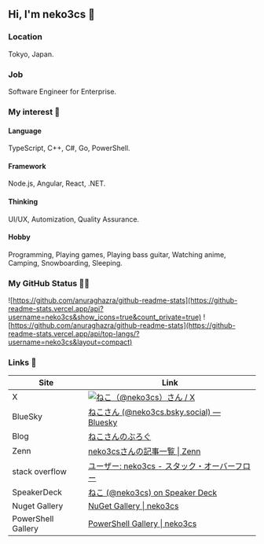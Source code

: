 ## Hi, I'm neko3cs 👋

### Location

Tokyo, Japan.

### Job

Software Engineer for Enterprise.

### My interest 👀

#### Language

TypeScript, C++, C#, Go, PowerShell.

#### Framework

Node.js, Angular, React, .NET.

#### Thinking

UI/UX, Automization, Quality Assurance.

#### Hobby

Programming, Playing games, Playing bass guitar, Watching anime, Camping, Snowboarding, Sleeping.

### My GitHub Status 🐙🐱

![https://github.com/anuraghazra/github-readme-stats](https://github-readme-stats.vercel.app/api?username=neko3cs&show_icons=true&count_private=true)
![https://github.com/anuraghazra/github-readme-stats](https://github-readme-stats.vercel.app/api/top-langs/?username=neko3cs&layout=compact)

### Links 🔗

| Site               | Link                                                                                                                  |
| ------------------ | --------------------------------------------------------------------------------------------------------------------- |
| X                  | [![ねこ（@neko3cs）さん / X](https://img.shields.io/twitter/follow/neko3cs.svg?style=social)](https://twitter.com/neko3cs) |
| BlueSky            | [ねこさん (@neko3cs.bsky.social) — Bluesky](https://bsky.app/profile/neko3cs.bsky.social)                               |
| Blog               | [ねこさんのぶろぐ](https://www.neko3cs.net/)                                                                              |
| Zenn               | [neko3csさんの記事一覧 &#124; Zenn](https://zenn.dev/neko3cs)                                                            |
| stack overflow     | [ユーザー: neko3cs - スタック・オーバーフロー](https://ja.stackoverflow.com/users/37413/neko3cs)                               |
| SpeakerDeck        | [ねこ (@neko3cs) on Speaker Deck](https://speakerdeck.com/neko3cs)                                                     |
| Nuget Gallery      | [NuGet Gallery &#124; neko3cs](https://www.nuget.org/profiles/neko3cs)                                                |
| PowerShell Gallery | [PowerShell Gallery &#124; neko3cs](https://www.powershellgallery.com/profiles/neko3cs)                               |
